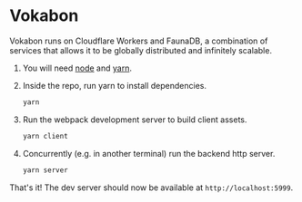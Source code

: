 # Vokabon

Vokabon runs on Cloudflare Workers and FaunaDB, a combination of services that allows it to be globally distributed and infinitely scalable.

1. You will need [node](https://nodejs.org/en/) and [yarn](https://yarnpkg.com/getting-started/install).

2. Inside the repo, run yarn to install dependencies.

    ```sh
    yarn
    ```

4. Run the webpack development server to build client assets.

    ```sh
    yarn client
    ```

3. Concurrently (e.g. in another terminal) run the backend http server.

    ```sh
    yarn server
    ```

That's it! The dev server should now be available at `http://localhost:5999`.